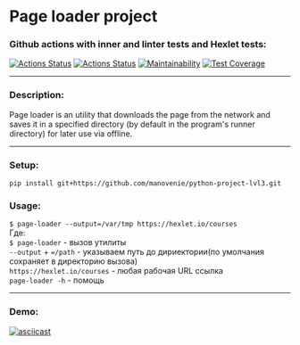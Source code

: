 # Page loader project
### Github actions with inner and linter tests and Hexlet tests:
[![Actions Status](https://github.com/manovenie/python-project-lvl3/actions/workflows/pyci.yml/badge.svg)](https://github.com/manovenie/python-project-lvl3/actions)
[![Actions Status](https://github.com/manovenie/python-project-lvl3/workflows/hexlet-check/badge.svg)](https://github.com/manovenie/python-project-lvl3/actions)
[![Maintainability](https://api.codeclimate.com/v1/badges/1114cc5dd8eea46effbc/maintainability)](https://codeclimate.com/github/dutlov/python-project-lvl3/maintainability)
[![Test Coverage](https://api.codeclimate.com/v1/badges/1114cc5dd8eea46effbc/test_coverage)](https://codeclimate.com/github/dutlov/python-project-lvl3/test_coverage)
______

### Description:
Page loader is an utility that downloads the page from the network and saves it in a specified directory (by default in the program's runner directory) for later use via offline.
______

### Setup:
`pip install git+https://github.com/manovenie/python-project-lvl3.git`

### Usage:
`$ page-loader --output=/var/tmp https://hexlet.io/courses`  
Где:  
`$ page-loader` - вызов утилиты  
`--output` + `=/path` - указываем путь до дириектории(по умолчания сохраняет в директорию вызова)  
`https://hexlet.io/courses` - любая рабочая URL ссылка  
`page-loader -h` - помощь  
__________

### Demo:
[![asciicast](https://asciinema.org/a/OsOqSA782cHXspQaE0JeV3Dz3.svg)](https://asciinema.org/a/OsOqSA782cHXspQaE0JeV3Dz3)
